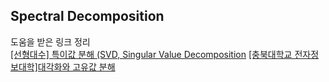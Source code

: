## Spectral Decomposition
도움을 받은 링크 정리
<br>
[[선형대수] 특이값 분해 (SVD, Singular Value Decomposition](http://rfriend.tistory.com/185)
[[충북대학교 전자정보대학]대각화와 고유값 분해](http://elearning.kocw.net/contents4/document/lec/2013/Chungbuk/LeeGeonmyeong1/12.pdf)
